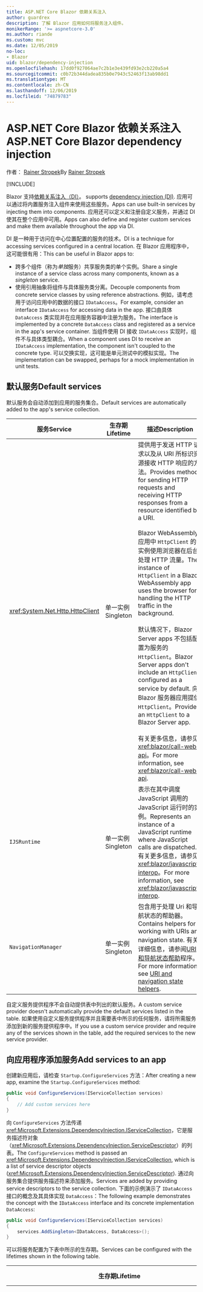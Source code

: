 ```yaml
---
title: ASP.NET Core Blazor 依赖关系注入
author: guardrex
description: 了解 Blazor 应用如何将服务注入组件。
monikerRange: '>= aspnetcore-3.0'
ms.author: riande
ms.custom: mvc
ms.date: 12/05/2019
no-loc:
- Blazor
uid: blazor/dependency-injection
ms.openlocfilehash: 17dd0f927064ae7c2b1e3e439fd93e2cb220a5a4
ms.sourcegitcommit: c0b72b344dadea835b0e7943c52463f13ab98dd1
ms.translationtype: MT
ms.contentlocale: zh-CN
ms.lasthandoff: 12/06/2019
ms.locfileid: "74879783"
---
```

# <a name="aspnet-core-opno-locblazor-dependency-injection"></a><span data-ttu-id="72b3b-103">ASP.NET Core Blazor 依赖关系注入</span><span class="sxs-lookup"><span data-stu-id="72b3b-103">ASP.NET Core Blazor dependency injection</span></span>

<span data-ttu-id="72b3b-104">作者： [Rainer Stropek](https://www.timecockpit.com)</span><span class="sxs-lookup"><span data-stu-id="72b3b-104">By [Rainer Stropek](https://www.timecockpit.com)</span></span>

[!INCLUDE[](~/includes/blazorwasm-preview-notice.md)]

Blazor<span data-ttu-id="72b3b-105"> 支持[依赖关系注入（DI）](xref:fundamentals/dependency-injection)。</span><span class="sxs-lookup"><span data-stu-id="72b3b-105"> supports [dependency injection (DI)](xref:fundamentals/dependency-injection).</span></span> <span data-ttu-id="72b3b-106">应用可以通过将内置服务注入组件来使用这些服务。</span><span class="sxs-lookup"><span data-stu-id="72b3b-106">Apps can use built-in services by injecting them into components.</span></span> <span data-ttu-id="72b3b-107">应用还可以定义和注册自定义服务，并通过 DI 使其在整个应用中可用。</span><span class="sxs-lookup"><span data-stu-id="72b3b-107">Apps can also define and register custom services and make them available throughout the app via DI.</span></span>

<span data-ttu-id="72b3b-108">DI 是一种用于访问在中心位置配置的服务的技术。</span><span class="sxs-lookup"><span data-stu-id="72b3b-108">DI is a technique for accessing services configured in a central location.</span></span> <span data-ttu-id="72b3b-109">在 Blazor 应用程序中，这可能很有用：</span><span class="sxs-lookup"><span data-stu-id="72b3b-109">This can be useful in Blazor apps to:</span></span>

* <span data-ttu-id="72b3b-110">跨多个组件（称为*单独*服务）共享服务类的单个实例。</span><span class="sxs-lookup"><span data-stu-id="72b3b-110">Share a single instance of a service class across many components, known as a *singleton* service.</span></span>
* <span data-ttu-id="72b3b-111">使用引用抽象将组件与具体服务类分离。</span><span class="sxs-lookup"><span data-stu-id="72b3b-111">Decouple components from concrete service classes by using reference abstractions.</span></span> <span data-ttu-id="72b3b-112">例如，请考虑用于访问应用中的数据的接口 `IDataAccess`。</span><span class="sxs-lookup"><span data-stu-id="72b3b-112">For example, consider an interface `IDataAccess` for accessing data in the app.</span></span> <span data-ttu-id="72b3b-113">接口由具体 `DataAccess` 类实现并在应用服务容器中注册为服务。</span><span class="sxs-lookup"><span data-stu-id="72b3b-113">The interface is implemented by a concrete `DataAccess` class and registered as a service in the app's service container.</span></span> <span data-ttu-id="72b3b-114">当组件使用 DI 接收 `IDataAccess` 实现时，组件不与具体类型耦合。</span><span class="sxs-lookup"><span data-stu-id="72b3b-114">When a component uses DI to receive an `IDataAccess` implementation, the component isn't coupled to the concrete type.</span></span> <span data-ttu-id="72b3b-115">可以交换实现，这可能是单元测试中的模拟实现。</span><span class="sxs-lookup"><span data-stu-id="72b3b-115">The implementation can be swapped, perhaps for a mock implementation in unit tests.</span></span>

## <a name="default-services"></a><span data-ttu-id="72b3b-116">默认服务</span><span class="sxs-lookup"><span data-stu-id="72b3b-116">Default services</span></span>

<span data-ttu-id="72b3b-117">默认服务会自动添加到应用的服务集合。</span><span class="sxs-lookup"><span data-stu-id="72b3b-117">Default services are automatically added to the app's service collection.</span></span>

| <span data-ttu-id="72b3b-118">服务</span><span class="sxs-lookup"><span data-stu-id="72b3b-118">Service</span></span> | <span data-ttu-id="72b3b-119">生存期</span><span class="sxs-lookup"><span data-stu-id="72b3b-119">Lifetime</span></span> | <span data-ttu-id="72b3b-120">描述</span><span class="sxs-lookup"><span data-stu-id="72b3b-120">Description</span></span> |
| ------- | -------- | ----------- |
| <xref:System.Net.Http.HttpClient> | <span data-ttu-id="72b3b-121">单一实例</span><span class="sxs-lookup"><span data-stu-id="72b3b-121">Singleton</span></span> | <span data-ttu-id="72b3b-122">提供用于发送 HTTP 请求以及从 URI 所标识资源接收 HTTP 响应的方法。</span><span class="sxs-lookup"><span data-stu-id="72b3b-122">Provides methods for sending HTTP requests and receiving HTTP responses from a resource identified by a URI.</span></span><br><br><span data-ttu-id="72b3b-123">Blazor WebAssembly 应用中 `HttpClient` 的实例使用浏览器在后台处理 HTTP 流量。</span><span class="sxs-lookup"><span data-stu-id="72b3b-123">The instance of `HttpClient` in a Blazor WebAssembly app uses the browser for handling the HTTP traffic in the background.</span></span><br><br><span data-ttu-id="72b3b-124">默认情况下，Blazor Server apps 不包括配置为服务的 `HttpClient`。</span><span class="sxs-lookup"><span data-stu-id="72b3b-124">Blazor Server apps don't include an `HttpClient` configured as a service by default.</span></span> <span data-ttu-id="72b3b-125">向 Blazor 服务器应用提供 `HttpClient`。</span><span class="sxs-lookup"><span data-stu-id="72b3b-125">Provide an `HttpClient` to a Blazor Server app.</span></span><br><br><span data-ttu-id="72b3b-126">有关更多信息，请参见<xref:blazor/call-web-api>。</span><span class="sxs-lookup"><span data-stu-id="72b3b-126">For more information, see <xref:blazor/call-web-api>.</span></span> |
| `IJSRuntime` | <span data-ttu-id="72b3b-127">单一实例</span><span class="sxs-lookup"><span data-stu-id="72b3b-127">Singleton</span></span> | <span data-ttu-id="72b3b-128">表示在其中调度 JavaScript 调用的 JavaScript 运行时的实例。</span><span class="sxs-lookup"><span data-stu-id="72b3b-128">Represents an instance of a JavaScript runtime where JavaScript calls are dispatched.</span></span> <span data-ttu-id="72b3b-129">有关更多信息，请参见<xref:blazor/javascript-interop>。</span><span class="sxs-lookup"><span data-stu-id="72b3b-129">For more information, see <xref:blazor/javascript-interop>.</span></span> |
| `NavigationManager` | <span data-ttu-id="72b3b-130">单一实例</span><span class="sxs-lookup"><span data-stu-id="72b3b-130">Singleton</span></span> | <span data-ttu-id="72b3b-131">包含用于处理 Uri 和导航状态的帮助器。</span><span class="sxs-lookup"><span data-stu-id="72b3b-131">Contains helpers for working with URIs and navigation state.</span></span> <span data-ttu-id="72b3b-132">有关详细信息，请参阅[URI 和导航状态帮助](xref:blazor/routing#uri-and-navigation-state-helpers)程序。</span><span class="sxs-lookup"><span data-stu-id="72b3b-132">For more information, see [URI and navigation state helpers](xref:blazor/routing#uri-and-navigation-state-helpers).</span></span> |

<span data-ttu-id="72b3b-133">自定义服务提供程序不会自动提供表中列出的默认服务。</span><span class="sxs-lookup"><span data-stu-id="72b3b-133">A custom service provider doesn't automatically provide the default services listed in the table.</span></span> <span data-ttu-id="72b3b-134">如果使用自定义服务提供程序并且需要表中所示的任何服务，请将所需服务添加到新的服务提供程序中。</span><span class="sxs-lookup"><span data-stu-id="72b3b-134">If you use a custom service provider and require any of the services shown in the table, add the required services to the new service provider.</span></span>

## <a name="add-services-to-an-app"></a><span data-ttu-id="72b3b-135">向应用程序添加服务</span><span class="sxs-lookup"><span data-stu-id="72b3b-135">Add services to an app</span></span>

<span data-ttu-id="72b3b-136">创建新应用后，请检查 `Startup.ConfigureServices` 方法：</span><span class="sxs-lookup"><span data-stu-id="72b3b-136">After creating a new app, examine the `Startup.ConfigureServices` method:</span></span>

```csharp
public void ConfigureServices(IServiceCollection services)
{
    // Add custom services here
}
```

<span data-ttu-id="72b3b-137">向 `ConfigureServices` 方法传递 <xref:Microsoft.Extensions.DependencyInjection.IServiceCollection>，它是服务描述符对象（<xref:Microsoft.Extensions.DependencyInjection.ServiceDescriptor>）的列表。</span><span class="sxs-lookup"><span data-stu-id="72b3b-137">The `ConfigureServices` method is passed an <xref:Microsoft.Extensions.DependencyInjection.IServiceCollection>, which is a list of service descriptor objects (<xref:Microsoft.Extensions.DependencyInjection.ServiceDescriptor>).</span></span> <span data-ttu-id="72b3b-138">通过向服务集合提供服务描述符来添加服务。</span><span class="sxs-lookup"><span data-stu-id="72b3b-138">Services are added by providing service descriptors to the service collection.</span></span> <span data-ttu-id="72b3b-139">下面的示例演示了 `IDataAccess` 接口的概念及其具体实现 `DataAccess`：</span><span class="sxs-lookup"><span data-stu-id="72b3b-139">The following example demonstrates the concept with the `IDataAccess` interface and its concrete implementation `DataAccess`:</span></span>

```csharp
public void ConfigureServices(IServiceCollection services)
{
    services.AddSingleton<IDataAccess, DataAccess>();
}
```

<span data-ttu-id="72b3b-140">可以将服务配置为下表中所示的生存期。</span><span class="sxs-lookup"><span data-stu-id="72b3b-140">Services can be configured with the lifetimes shown in the following table.</span></span>

| <span data-ttu-id="72b3b-141">生存期</span><span class="sxs-lookup"><span data-stu-id="72b3b-141">Lifetime</span></span> | <span data-ttu-id="72b3b-142">描述</span><span class="sxs-lookup"><span data-stu-id="72b3b-142">Description</span></span> |
| -------- | ----------- |
| <xref:Microsoft.Extensions.DependencyInjection.ServiceDescriptor.Scoped*> | Blazor<span data-ttu-id="72b3b-143"> WebAssembly 应用当前没有 DI 作用域的概念。</span><span class="sxs-lookup"><span data-stu-id="72b3b-143"> WebAssembly apps don't currently have a concept of DI scopes.</span></span> <span data-ttu-id="72b3b-144">`Scoped`注册的服务的行为类似于 `Singleton` 服务。</span><span class="sxs-lookup"><span data-stu-id="72b3b-144">`Scoped`-registered services behave like `Singleton` services.</span></span> <span data-ttu-id="72b3b-145">但是，Blazor Server 宿主模型支持 `Scoped` 生存期。</span><span class="sxs-lookup"><span data-stu-id="72b3b-145">However, the Blazor Server hosting model supports the `Scoped` lifetime.</span></span> <span data-ttu-id="72b3b-146">在 Blazor Server apps 中，作用域内服务注册的范围为*连接*。</span><span class="sxs-lookup"><span data-stu-id="72b3b-146">In Blazor Server apps, a scoped service registration is scoped to the *connection*.</span></span> <span data-ttu-id="72b3b-147">出于此原因，使用作用域内服务的目的是应该作用于当前用户的服务，即使当前目的是在浏览器中运行客户端。</span><span class="sxs-lookup"><span data-stu-id="72b3b-147">For this reason, using scoped services is preferred for services that should be scoped to the current user, even if the current intent is to run client-side in the browser.</span></span> |
| <xref:Microsoft.Extensions.DependencyInjection.ServiceDescriptor.Singleton*> | <span data-ttu-id="72b3b-148">DI 创建服务的*单个实例*。</span><span class="sxs-lookup"><span data-stu-id="72b3b-148">DI creates a *single instance* of the service.</span></span> <span data-ttu-id="72b3b-149">需要 `Singleton` 服务的所有组件均可接收同一服务的实例。</span><span class="sxs-lookup"><span data-stu-id="72b3b-149">All components requiring a `Singleton` service receive an instance of the same service.</span></span> |
| <xref:Microsoft.Extensions.DependencyInjection.ServiceDescriptor.Transient*> | <span data-ttu-id="72b3b-150">每当组件从服务容器获取 `Transient` 服务的实例时，它都会接收服务的*新实例*。</span><span class="sxs-lookup"><span data-stu-id="72b3b-150">Whenever a component obtains an instance of a `Transient` service from the service container, it receives a *new instance* of the service.</span></span> |

<span data-ttu-id="72b3b-151">DI 系统基于 ASP.NET Core 中的 DI 系统。</span><span class="sxs-lookup"><span data-stu-id="72b3b-151">The DI system is based on the DI system in ASP.NET Core.</span></span> <span data-ttu-id="72b3b-152">有关更多信息，请参见<xref:fundamentals/dependency-injection>。</span><span class="sxs-lookup"><span data-stu-id="72b3b-152">For more information, see <xref:fundamentals/dependency-injection>.</span></span>

## <a name="request-a-service-in-a-component"></a><span data-ttu-id="72b3b-153">在组件中请求服务</span><span class="sxs-lookup"><span data-stu-id="72b3b-153">Request a service in a component</span></span>

<span data-ttu-id="72b3b-154">将服务添加到服务集合后，使用[\@插入](xref:mvc/views/razor#inject)Razor 指令将服务注入到组件。</span><span class="sxs-lookup"><span data-stu-id="72b3b-154">After services are added to the service collection, inject the services into the components using the [\@inject](xref:mvc/views/razor#inject) Razor directive.</span></span> <span data-ttu-id="72b3b-155">`@inject` 有两个参数：</span><span class="sxs-lookup"><span data-stu-id="72b3b-155">`@inject` has two parameters:</span></span>

* <span data-ttu-id="72b3b-156">键入要注入的服务的类型 &ndash;。</span><span class="sxs-lookup"><span data-stu-id="72b3b-156">Type &ndash; The type of the service to inject.</span></span>
* <span data-ttu-id="72b3b-157">属性 &ndash; 接收插入的应用服务的属性的名称。</span><span class="sxs-lookup"><span data-stu-id="72b3b-157">Property &ndash; The name of the property receiving the injected app service.</span></span> <span data-ttu-id="72b3b-158">属性不需要手动创建。</span><span class="sxs-lookup"><span data-stu-id="72b3b-158">The property doesn't require manual creation.</span></span> <span data-ttu-id="72b3b-159">编译器将创建属性。</span><span class="sxs-lookup"><span data-stu-id="72b3b-159">The compiler creates the property.</span></span>

<span data-ttu-id="72b3b-160">有关更多信息，请参见<xref:mvc/views/dependency-injection>。</span><span class="sxs-lookup"><span data-stu-id="72b3b-160">For more information, see <xref:mvc/views/dependency-injection>.</span></span>

<span data-ttu-id="72b3b-161">使用多个 `@inject` 语句注入不同的服务。</span><span class="sxs-lookup"><span data-stu-id="72b3b-161">Use multiple `@inject` statements to inject different services.</span></span>

<span data-ttu-id="72b3b-162">下面的示例说明如何使用 `@inject`。</span><span class="sxs-lookup"><span data-stu-id="72b3b-162">The following example shows how to use `@inject`.</span></span> <span data-ttu-id="72b3b-163">将实现 `Services.IDataAccess` 的服务注入组件的属性 `DataRepository`。</span><span class="sxs-lookup"><span data-stu-id="72b3b-163">The service implementing `Services.IDataAccess` is injected into the component's property `DataRepository`.</span></span> <span data-ttu-id="72b3b-164">请注意代码如何只使用 `IDataAccess` 抽象：</span><span class="sxs-lookup"><span data-stu-id="72b3b-164">Note how the code is only using the `IDataAccess` abstraction:</span></span>

[!code-cshtml[](dependency-injection/samples_snapshot/3.x/CustomerList.razor?highlight=2-3,23)]

<span data-ttu-id="72b3b-165">在内部，生成的属性（`DataRepository`）使用 `InjectAttribute` 属性。</span><span class="sxs-lookup"><span data-stu-id="72b3b-165">Internally, the generated property (`DataRepository`) uses the `InjectAttribute` attribute.</span></span> <span data-ttu-id="72b3b-166">通常不会直接使用此属性。</span><span class="sxs-lookup"><span data-stu-id="72b3b-166">Typically, this attribute isn't used directly.</span></span> <span data-ttu-id="72b3b-167">如果基类对于组件是必需的，并且插入的属性也是基类所必需的，请手动添加 `InjectAttribute`：</span><span class="sxs-lookup"><span data-stu-id="72b3b-167">If a base class is required for components and injected properties are also required for the base class, manually add the `InjectAttribute`:</span></span>

```csharp
public class ComponentBase : IComponent
{
    // DI works even if using the InjectAttribute in a component's base class.
    [Inject]
    protected IDataAccess DataRepository { get; set; }
    ...
}
```

<span data-ttu-id="72b3b-168">在派生自基类的组件中，不需要 `@inject` 指令。</span><span class="sxs-lookup"><span data-stu-id="72b3b-168">In components derived from the base class, the `@inject` directive isn't required.</span></span> <span data-ttu-id="72b3b-169">基类的 `InjectAttribute` 是足够的：</span><span class="sxs-lookup"><span data-stu-id="72b3b-169">The `InjectAttribute` of the base class is sufficient:</span></span>

```cshtml
@page "/demo"
@inherits ComponentBase

<h1>Demo Component</h1>
```

## <a name="use-di-in-services"></a><span data-ttu-id="72b3b-170">在服务中使用 DI</span><span class="sxs-lookup"><span data-stu-id="72b3b-170">Use DI in services</span></span>

<span data-ttu-id="72b3b-171">复杂服务可能需要其他服务。</span><span class="sxs-lookup"><span data-stu-id="72b3b-171">Complex services might require additional services.</span></span> <span data-ttu-id="72b3b-172">在前面的示例中，`DataAccess` 可能需要 `HttpClient` 的默认服务。</span><span class="sxs-lookup"><span data-stu-id="72b3b-172">In the prior example, `DataAccess` might require the `HttpClient` default service.</span></span> <span data-ttu-id="72b3b-173">`@inject` （或 `InjectAttribute`）不能在服务中使用。</span><span class="sxs-lookup"><span data-stu-id="72b3b-173">`@inject` (or the `InjectAttribute`) isn't available for use in services.</span></span> <span data-ttu-id="72b3b-174">必须改为使用*构造函数注入*。</span><span class="sxs-lookup"><span data-stu-id="72b3b-174">*Constructor injection* must be used instead.</span></span> <span data-ttu-id="72b3b-175">通过将参数添加到服务的构造函数中，添加了所需的服务。</span><span class="sxs-lookup"><span data-stu-id="72b3b-175">Required services are added by adding parameters to the service's constructor.</span></span> <span data-ttu-id="72b3b-176">当 DI 创建服务时，它将在构造函数中识别它所需要的服务，并相应地提供这些服务。</span><span class="sxs-lookup"><span data-stu-id="72b3b-176">When DI creates the service, it recognizes the services it requires in the constructor and provides them accordingly.</span></span>

```csharp
public class DataAccess : IDataAccess
{
    // The constructor receives an HttpClient via dependency
    // injection. HttpClient is a default service.
    public DataAccess(HttpClient client)
    {
        ...
    }
}
```

<span data-ttu-id="72b3b-177">构造函数注入的先决条件：</span><span class="sxs-lookup"><span data-stu-id="72b3b-177">Prerequisites for constructor injection:</span></span>

* <span data-ttu-id="72b3b-178">一个构造函数必须存在，其参数可以全部通过 DI 完成。</span><span class="sxs-lookup"><span data-stu-id="72b3b-178">One constructor must exist whose arguments can all be fulfilled by DI.</span></span> <span data-ttu-id="72b3b-179">如果指定默认值，则不允许使用 DI 未涵盖的其他参数。</span><span class="sxs-lookup"><span data-stu-id="72b3b-179">Additional parameters not covered by DI are allowed if they specify default values.</span></span>
* <span data-ttu-id="72b3b-180">适用的构造函数必须是*公共*的。</span><span class="sxs-lookup"><span data-stu-id="72b3b-180">The applicable constructor must be *public*.</span></span>
* <span data-ttu-id="72b3b-181">必须存在一个适用的构造函数。</span><span class="sxs-lookup"><span data-stu-id="72b3b-181">One applicable constructor must exist.</span></span> <span data-ttu-id="72b3b-182">如果出现多义性，DI 会引发异常。</span><span class="sxs-lookup"><span data-stu-id="72b3b-182">In case of an ambiguity, DI throws an exception.</span></span>

## <a name="utility-base-component-classes-to-manage-a-di-scope"></a><span data-ttu-id="72b3b-183">用于管理 DI 作用域的实用工具基组件类</span><span class="sxs-lookup"><span data-stu-id="72b3b-183">Utility base component classes to manage a DI scope</span></span>

<span data-ttu-id="72b3b-184">在 ASP.NET Core 应用中，作用域内服务通常作用于当前请求。</span><span class="sxs-lookup"><span data-stu-id="72b3b-184">In ASP.NET Core apps, scoped services are typically scoped to the current request.</span></span> <span data-ttu-id="72b3b-185">请求完成后，DI 系统将释放任何作用域内或暂时性的服务。</span><span class="sxs-lookup"><span data-stu-id="72b3b-185">After the request completes, any scoped or transient services are disposed by the DI system.</span></span> <span data-ttu-id="72b3b-186">在 Blazor Server apps 中，请求范围将在客户端连接期间持续，这可能会导致暂时性和作用域内服务的运行时间比预期要长得多。</span><span class="sxs-lookup"><span data-stu-id="72b3b-186">In Blazor Server apps, the request scope lasts for the duration of the client connection, which can result in transient and scoped services living much longer than expected.</span></span>

<span data-ttu-id="72b3b-187">若要将服务范围限定于组件的生存期，可以使用 `OwningComponentBase` 和 `OwningComponentBase<TService>` 基类。</span><span class="sxs-lookup"><span data-stu-id="72b3b-187">To scope services to the lifetime of a component, can use the `OwningComponentBase` and `OwningComponentBase<TService>` base classes.</span></span> <span data-ttu-id="72b3b-188">这些基类公开 `IServiceProvider` 类型的 `ScopedServices` 属性，该属性可解析范围限制在组件生存期内的服务。</span><span class="sxs-lookup"><span data-stu-id="72b3b-188">These base classes expose a `ScopedServices` property of type `IServiceProvider` that resolve services that are scoped to the lifetime of the component.</span></span> <span data-ttu-id="72b3b-189">若要创作从 Razor 中的基类继承的组件，请使用 `@inherits` 指令。</span><span class="sxs-lookup"><span data-stu-id="72b3b-189">To author a component that inherits from a base class in Razor, use the `@inherits` directive.</span></span>

```cshtml
@page "/users"
@attribute [Authorize]
@inherits OwningComponentBase<Data.ApplicationDbContext>

<h1>Users (@Service.Users.Count())</h1>
<ul>
    @foreach (var user in Service.Users)
    {
        <li>@user.UserName</li>
    }
</ul>
```

> [!NOTE]
> <span data-ttu-id="72b3b-190">使用 `@inject` 或 `InjectAttribute` 注入到组件中的服务不会在组件的作用域中创建，并绑定到请求范围。</span><span class="sxs-lookup"><span data-stu-id="72b3b-190">Services injected into the component using `@inject` or the `InjectAttribute` aren't created in the component's scope and are tied to the request scope.</span></span>

## <a name="additional-resources"></a><span data-ttu-id="72b3b-191">其他资源</span><span class="sxs-lookup"><span data-stu-id="72b3b-191">Additional resources</span></span>

* <xref:fundamentals/dependency-injection>
* <xref:mvc/views/dependency-injection>
